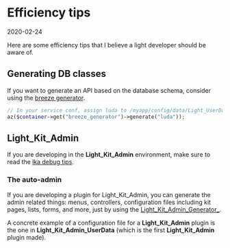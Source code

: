 Efficiency tips
==============
2020-02-24



Here are some efficiency tips that I believe a light developer should be aware of.



Generating DB classes
---------

If you want to generate an API based on the database schema, consider using the [breeze generator](https://github.com/lingtalfi/Light_BreezeGenerator).


```php
// In your service conf, assign luda to /myapp/config/data/Light_UserData/Light_BreezeGenerator/luda.byml
az($container->get("breeze_generator")->generate("luda"));
``` 




Light_Kit_Admin
---------

If you are developing in the **Light_Kit_Admin** environment, make sure to read the [lka debug tips](https://github.com/lingtalfi/Light_Kit_Admin/blob/master/doc/pages/how-to-debug.md).


### The auto-admin


If you are developing a plugin for Light_Kit_Admin, you can generate the admin related things: menus, controllers, configuration files including kit pages, lists, forms, and more,
just by using the [Light_Kit_Admin_Generator_](https://github.com/lingtalfi/Light_Kit_Admin_Generator#usage-example).

A concrete example of a configuration file for a **Light_Kit_Admin** plugin is the one in **Light_Kit_Admin_UserData** (which is the first **Light_Kit_Admin** plugin made). 



 